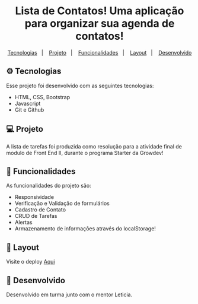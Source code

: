 <h1 align="center"><b>Lista de Contatos! </b>Uma aplicação para organizar sua agenda de contatos!</h1>

<p align="center">
  <a href="#-tecnologias">Tecnologias</a>&nbsp;&nbsp;&nbsp;|&nbsp;&nbsp;&nbsp;
  <a href="#-projeto">Projeto</a>&nbsp;&nbsp;&nbsp;|&nbsp;&nbsp;&nbsp;
   <a href="#-funcionalidades">Funcionalidades</a>&nbsp;&nbsp;&nbsp;|&nbsp;&nbsp;&nbsp;
  <a href="#-layout">Layout</a>&nbsp;&nbsp;&nbsp;|&nbsp;&nbsp;&nbsp;
  <a href="#memo-licença">Desenvolvido</a>
</p>

## ⚙️ Tecnologias

Esse projeto foi desenvolvido com as seguintes tecnologias:

- HTML, CSS, Bootstrap
- Javascript
- Git e Github

## 💻 Projeto

A lista de tarefas foi produzida como resolução para a atividade final de modulo de Front End II, durante o programa Starter da Growdev!

## 🚀 Funcionalidades

As funcionalidades do projeto são:

- Responsividade
- Verificação e Validação de formulários
- Cadastro de Contato
- CRUD de Tarefas
- Alertas
- Armazenamento de informações através do localStorage!

## 🔖 Layout

Visite o deploy [Aqui]() 

## 📝 Desenvolvido

Desenvolvido em turma junto com o mentor Leticia.